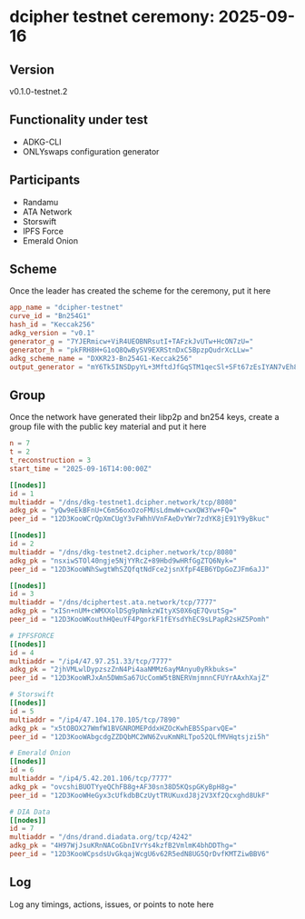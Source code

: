 # dcipher testnet ceremony: 2025-09-16

## Version
v0.1.0-testnet.2

## Functionality under test
- ADKG-CLI
- ONLYswaps configuration generator

## Participants
- Randamu
- ATA Network
- Storswift
- IPFS Force
- Emerald Onion

## Scheme 
Once the leader has created the scheme for the ceremony, put it here

```toml
app_name = "dcipher-testnet"
curve_id = "Bn254G1"
hash_id = "Keccak256"
adkg_version = "v0.1"
generator_g = "7YJERmicw+ViR4UEOBNRsutI+TAFzkJvUTw+HcON7zU="
generator_h = "pkFRH8H+G1oQ8QwBySV9EXRStnDxC5BpzpQudrXcLLw="
adkg_scheme_name = "DXKR23-Bn254G1-Keccak256"
output_generator = "mY6Tk5INSDpyYL+3MftdJfGqSTM1qecSl+SFt67zEsIYAN7vEh8edkJqAGZeXER5Z0Mi1Pde2t1G3r1c2ZL27Q=="

```

## Group 
Once the network have generated their libp2p and bn254 keys, create a group file with the public key material and put it here

```toml
n = 7
t = 2
t_reconstruction = 3
start_time = "2025-09-16T14:00:00Z"

[[nodes]]
id = 1
multiaddr = "/dns/dkg-testnet1.dcipher.network/tcp/8080"
adkg_pk = "yQw9eEkBFnU+C6m56oxOzoFMUsLdmwW+cwxQW3Yw+FQ="
peer_id = "12D3KooWCrQpXmCUgY3vFWhhVVnFAeDvYWr7zdYK8jE91Y9yBkuc"

[[nodes]]
id = 2
multiaddr = "/dns/dkg-testnet2.dcipher.network/tcp/8080"
adkg_pk = "nsxiwSTOl40ngje5NjYYRcZ+89Hbd9wHRfGgZTQ6Nyk="
peer_id = "12D3KooWNhSwgtWhSZQfqtNdFce2jsnXfpF4EB6YDpGoZJFm6aJJ"

[[nodes]]
id = 3
multiaddr = "/dns/dciphertest.ata.network/tcp/7777"
adkg_pk = "xISn+nUM+cWMXXolDSg9pNmkzWItyXS0X6qE7QvutSg="
peer_id = "12D3KooWKouthHQeuYF4PgorkF1fEYsdYhEC9sLPapR2sHZ5Pomh"

# IPFSFORCE
[[nodes]]
id = 4
multiaddr = "/ip4/47.97.251.33/tcp/7777"
adkg_pk = "2jhVMLwlDypzszZnN4Pi4aaNMMz6ayMAnyu0yRkbuks="
peer_id = "12D3KooWRJxAn5DWmSa67UcComW5tBNERVmjmnnCFUYrAAxhXajZ"

# Storswift
[[nodes]]
id = 5
multiaddr = "/ip4/47.104.170.105/tcp/7890"
adkg_pk = "x5tOBOX27WmfW1BVGNROMEPddxHZOcKwhEB5SparvQE="
peer_id = "12D3KooWAbgcdgZZDQbMC2WN6ZvuKmNRLTpo52QLfMVHqtsjzi5h"

# Emerald Onion
[[nodes]]
id = 6
multiaddr = "/ip4/5.42.201.106/tcp/7777"
adkg_pk = "ovcshiBUOTYyeQChFB8g+AF30sn38D5KQspGKyBpH8g="
peer_id = "12D3KooWHeGyx3cUfkdbBCzUytTRUKuxdJ8j2V3Xf2Qcxghd8UkF"

# DIA Data
[[nodes]]
id = 7
multiaddr = "/dns/drand.diadata.org/tcp/4242"
adkg_pk = "4H97WjJsuKRnNACoGbnIVrYs4kzfB2VmlmK4bhDDThg="
peer_id = "12D3KooWCpsdsUvGkqajWcgU6v62R5edN8UG5QrDvfKMTZiwBBV6"
```

## Log
Log any timings, actions, issues, or points to note here


